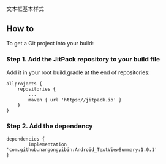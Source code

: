# 

文本框基本样式

## How to ##

To get a Git project into your build:

### Step 1. Add the JitPack repository to your build file ###

Add it in your root build.gradle at the end of repositories:

    allprojects {
		repositories {
			...
			maven { url 'https://jitpack.io' }
		}
	}


### Step 2. Add the dependency ###

    dependencies {
	        implementation 'com.github.nangongyibin:Android_TextViewSummary:1.0.1'
	}